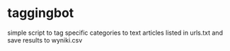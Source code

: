 # taggingbot

simple script to tag specific categories to text articles listed in urls.txt and save results to wyniki.csv
